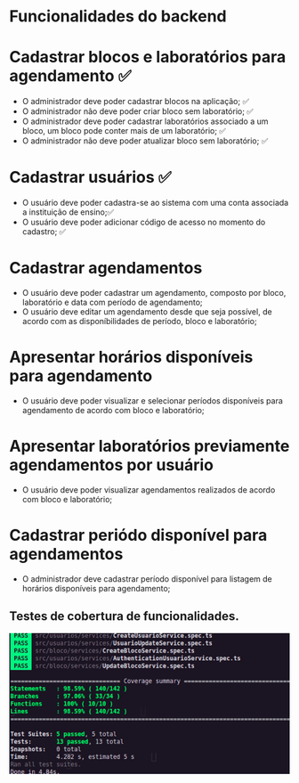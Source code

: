 # Funcionalidades do backend

# Cadastrar blocos e laboratórios para agendamento ✅
 - O administrador deve poder cadastrar blocos na aplicação; ✅
 - O administrador não deve poder criar bloco sem laboratório; ✅
 - O administrador deve poder cadastrar laboratórios associado a um bloco, um bloco pode conter mais de um laboratório; ✅
 - O administrador não deve poder atualizar bloco sem laboratório; ✅

# Cadastrar usuários ✅
 - O usuário deve poder cadastra-se ao sistema com uma conta associada a instituição de ensino;✅
 - O usuário deve poder adicionar código de acesso no momento do cadastro; ✅

# Cadastrar agendamentos
 - O usuário deve poder cadastrar um agendamento, composto por bloco, laboratório e data com período de agendamento;
 - O usuário deve editar um agendamento desde que seja possível, de acordo com as disponíbilidades de período, bloco e laboratório;

# Apresentar horários disponíveis para agendamento
 - O usuário deve poder visualizar e selecionar períodos disponíveis para agendamento de acordo com bloco e laboratório;

# Apresentar laboratórios previamente agendamentos por usuário
 - O usuário deve poder visualizar agendamentos realizados de acordo com bloco e laboratório;

# Cadastrar periódo disponível para agendamentos 
- O administrador deve cadastrar período disponível para listagem de horários disponíveis para agendamento;
 
## Testes de cobertura de funcionalidades.

 <img alt='GitHub language count' src='.github/teste-criar-atualizar-bloco-laboratorio-2021-05-04 22-56-26.png'>
